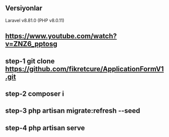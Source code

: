 ## Versiyonlar

Laravel v8.81.0 (PHP v8.0.11)

## https://www.youtube.com/watch?v=ZNZ6_pptosg

## step-1 git clone https://github.com/fikretcure/ApplicationFormV1.git

## step-2 composer i

## step-3 php artisan migrate:refresh --seed

## step-4 php artisan serve

